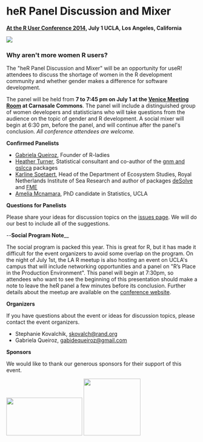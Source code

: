 # heR Panel Discussion and Mixer   
__[At the R User Conference 2014](http://user2014.stat.ucla.edu), July 1 UCLA, Los Angeles, California__

![](http://www.edii.uclm.es/~useR-2013/pics/useR-middle.png)

### Why aren't more women R users? 

The "heR Panel Discussion and Mixer" will be an opportunity for useR!
attendees to discuss the shortage of women in the R development community and whether gender makes a difference for software development. 

The panel will be held from **7 to 7:45 pm on July 1 at the [Venice Meeting Room](http://maps.ucla.edu/campus/) at Carnasale Commons**. The panel will include a distinguished group of women developers and statisticians who will take questions from the
audience on the topic of gender and R development. A social mixer will begin at 6:30 pm, before the panel, and will continue after the panel's conclusion. _All conference attendees are welcome._

__**Confirmed Panelists**__

* [Gabriela Queiroz](http://www.meetup.com/R-ladies/member/14534094/), Founder of R-ladies
* [Heather Turner](http://www.heatherturner.net), Statistical consultant and co-author of the [gnm and gslcca](http://www.heatherturner.net/r-packages.html) packages
* [Karline Soetaert](http://www.nioz.nl/staff-detail?id=784400), Head of the Department of Ecosystem Studies, Royal Netherlands Institute of Sea Research and author of packages [deSolve](http://cran.r-project.org/web/packages/deSolve/index.html) and [FME](http://cran.r-project.org/web/packages/FME/index.html)
* [Amelia Mcnamara](http://www.stat.ucla.edu/~amelia.mcnamara/), PhD candidate in Statistics, UCLA

__**Questions for Panelists**__

Please share your ideas for discussion topics on the [issues page](https://github.com/skoval/her2014/issues). We will do our best to include all of the suggestions. 

--**Social Program Note**__

The social program is packed this year. This is great for R, but it has made it difficult for the event organizers to avoid some overlap on the program. On the night of July 1st, the LA R meetup is also hosting an event on UCLA's campus that will include networking opportunities and a panel on "R’s Place in the Production Environment". 
This panel will begin at 7:30pm, so attendees who want to see the beginning of this presentation should make a note to leave the heR panel a few minutes before its conclusion. Further details about the meetup are available on the [conference website](http://user2014.stat.ucla.edu/#social).

__**Organizers**__

If you have questions about the event or ideas for discussion topics, please contact the event organizers.

- Stephanie Kovalchik, skovalch@rand.org
- Gabriela Queiroz, gabidequeiroz@gmail.com

__**Sponsors**__

We would like to thank our generous sponsors for their support of this event.

<img src="http://www.revolutionanalytics.com/sites/all/themes/rva_theme/img/logo.png" width="200px" height="100px" />

<img src="http://upload.wikimedia.org/wikipedia/en/a/a2/Rand-logo.PNG" width="150px" height="150px" />


